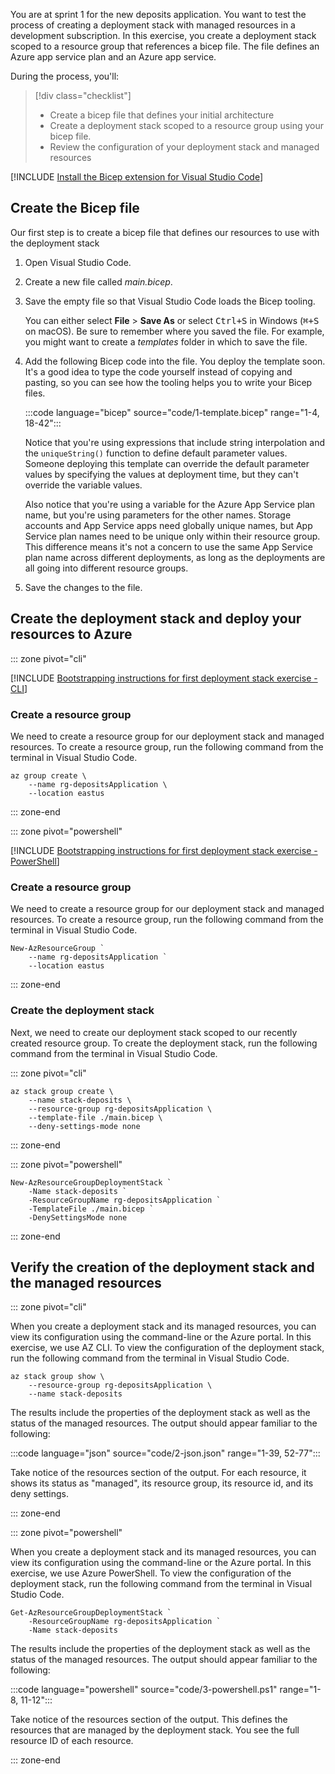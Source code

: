 You are at sprint 1 for the new deposits application. You want to test the process of creating a deployment stack with managed resources in a development subscription. In this exercise, you create a deployment stack scoped to a resource group that references a bicep file. The file defines an Azure app service plan and an Azure app service.

During the process, you'll:

> [!div class="checklist"]
>
> - Create a bicep file that defines your initial architecture
> - Create a deployment stack scoped to a resource group using your bicep file.
> - Review the configuration of your deployment stack and managed resources

[!INCLUDE [Install the Bicep extension for Visual Studio Code](../../includes/azure-template-bicep-exercise-vscode-extension.md)]

## Create the Bicep file

Our first step is to create a bicep file that defines our resources to use with the deployment stack

1. Open Visual Studio Code.

1. Create a new file called _main.bicep_.

1. Save the empty file so that Visual Studio Code loads the Bicep tooling.

   You can either select **File** > **Save As** or select <kbd>Ctrl+S</kbd> in Windows (<kbd>⌘+S</kbd> on macOS). Be sure to remember where you saved the file. For example, you might want to create a _templates_ folder in which to save the file.

1. Add the following Bicep code into the file. You deploy the template soon. It's a good idea to type the code yourself instead of copying and pasting, so you can see how the tooling helps you to write your Bicep files.

    :::code language="bicep" source="code/1-template.bicep" range="1-4, 18-42":::

    Notice that you're using expressions that include string interpolation and the `uniqueString()` function to define default parameter values. Someone deploying this template can override the default parameter values by specifying the values at deployment time, but they can't override the variable values.

    Also notice that you're using a variable for the Azure App Service plan name, but you're using parameters for the other names. Storage accounts and App Service apps need globally unique names, but App Service plan names need to be unique only within their resource group. This difference means it's not a concern to use the same App Service plan name across different deployments, as long as the deployments are all going into different resource groups.

1. Save the changes to the file.

## Create the deployment stack and deploy your resources to Azure

::: zone pivot="cli"

[!INCLUDE [Bootstrapping instructions for first deployment stack exercise - CLI](../../includes/azure-deployment-stacks-exercise-nosandbox-deploy-cli.md)]

### Create a resource group

We need to create a resource group for our deployment stack and managed resources. To create a resource group, run the following command from the terminal in Visual Studio Code.

```azurecli
az group create \
    --name rg-depositsApplication \
    --location eastus
```

::: zone-end

::: zone pivot="powershell"

[!INCLUDE [Bootstrapping instructions for first deployment stack exercise - PowerShell](../../includes/azure-deployment-stacks-exercise-nosandbox-deploy-powershell.md)]

### Create a resource group

We need to create a resource group for our deployment stack and managed resources. To create a resource group, run the following command from the terminal in Visual Studio Code.

```azurepowershell
New-AzResourceGroup `
    --name rg-depositsApplication `
    --location eastus
```

::: zone-end

### Create the deployment stack

Next, we need to create our deployment stack scoped to our recently created resource group. To create the deployment stack, run the following command from the terminal in Visual Studio Code.

::: zone pivot="cli"

```azurecli
az stack group create \
    --name stack-deposits \
    --resource-group rg-depositsApplication \
    --template-file ./main.bicep \
    --deny-settings-mode none
```

::: zone-end

::: zone pivot="powershell"

```azurepowershell
New-AzResourceGroupDeploymentStack `
    -Name stack-deposits `
    -ResourceGroupName rg-depositsApplication `
    -TemplateFile ./main.bicep `
    -DenySettingsMode none
```

::: zone-end

## Verify the creation of the deployment stack and the managed resources

::: zone pivot="cli"

When you create a deployment stack and its managed resources, you can view its configuration using the command-line or the Azure portal. In this exercise, we use AZ CLI. To view the configuration of the deployment stack, run the following command from the terminal in Visual Studio Code.

```azurecli
az stack group show \
    --resource-group rg-depositsApplication \
    --name stack-deposits
```

The results include the properties of the deployment stack as well as the status of the managed resources. The output should appear familiar to the following:

:::code language="json" source="code/2-json.json" range="1-39, 52-77":::

Take notice of the resources section of the output. For each resource, it shows its status as "managed", its resource group, its resource id, and its deny settings.

::: zone-end

::: zone pivot="powershell"

When you create a deployment stack and its managed resources, you can view its configuration using the command-line or the Azure portal. In this exercise, we use Azure PowerShell. To view the configuration of the deployment stack, run the following command from the terminal in Visual Studio Code.

```azurepowershell
Get-AzResourceGroupDeploymentStack `
    -ResourceGroupName rg-depositsApplication `
    -Name stack-deposits
```

The results include the properties of the deployment stack as well as the status of the managed resources. The output should appear familiar to the following:

:::code language="powershell" source="code/3-powershell.ps1" range="1-8, 11-12":::

Take notice of the resources section of the output. This defines the resources that are managed by the deployment stack. You see the full resource ID of each resource.

::: zone-end
